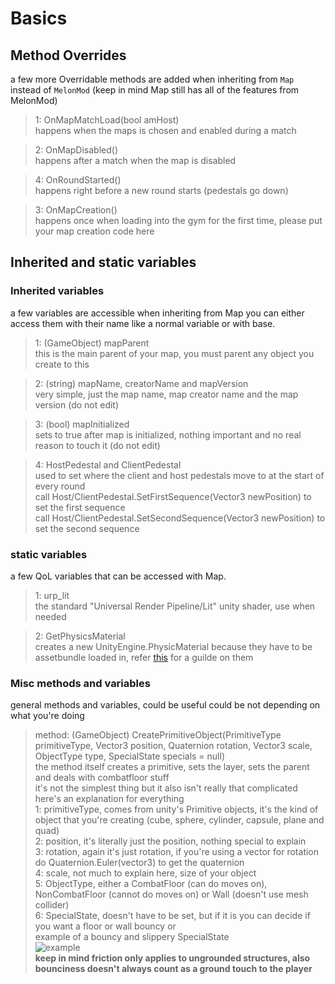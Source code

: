 # Basics

## Method Overrides 
a few more Overridable methods are added when inheriting from `Map` instead of `MelonMod` (keep in mind Map still has all of the features from MelonMod)

> 1: OnMapMatchLoad(bool amHost) <br />
> happens when the maps is chosen and enabled during a match

> 2: OnMapDisabled() <br />
> happens after a match when the map is disabled

> 4: OnRoundStarted() <br />
> happens right before a new round starts (pedestals go down)

> 3: OnMapCreation() <br />
> happens once when loading into the gym for the first time, please put your map creation code here

## Inherited and static variables

### Inherited variables
a few variables are accessible when inheriting from Map
you can either access them with their name like a normal variable or with base.<variableName>

> 1: (GameObject) mapParent <br />
> this is the main parent of your map, you must parent any object you create to this

> 2: (string) mapName, creatorName and mapVersion <br />
> very simple, just the map name, map creator name and the map version (do not edit)

> 3: (bool) mapInitialized <br />
> sets to true after map is initialized, nothing important and no real reason to touch it (do not edit)

> 4: HostPedestal and ClientPedestal <br />
> used to set where the client and host pedestals move to at the start of every round <br />
> call Host/ClientPedestal.SetFirstSequence(Vector3 newPosition) to set the first sequence <br />
> call Host/ClientPedestal.SetSecondSequence(Vector3 newPosition) to set the second sequence

### static variables
a few QoL variables that can be accessed with Map.<variableName>

> 1: urp_lit <br />
> the standard "Universal Render Pipeline/Lit" unity shader, use when needed

> 2: GetPhysicsMaterial <br />
> creates a new UnityEngine.PhysicMaterial because they have to be assetbundle loaded in, refer [this](https://docs.unity3d.com/560/Documentation/Manual/class-PhysicMaterial.html) for a guilde on them 

### Misc methods and variables
general methods and variables, could be useful could be not depending on what you're doing

> method: (GameObject) CreatePrimitiveObject(PrimitiveType primitiveType, Vector3 position, Quaternion rotation, Vector3 scale, ObjectType type, SpecialState specials = null) <br />
> the method itself creates a primitive, sets the layer, sets the parent and deals with combatfloor stuff <br />
> it's not the simplest thing but it also isn't really that complicated <br />
> here's an explanation for everything <br />
> 1: primitiveType, comes from unity's Primitive objects, it's the kind of object that you're creating (cube, sphere, cylinder, capsule, plane and quad) <br />
> 2: position, it's literally just the position, nothing special to explain <br />
> 3: rotation, again it's just rotation, if you're using a vector for rotation do Quaternion.Euler(vector3) to get the quaternion <br />
> 4: scale, not much to explain here, size of your object <br />
> 5: ObjectType, either a CombatFloor (can do moves on), NonCombatFloor (cannot do moves on) or Wall (doesn't use mesh collider) <br />
> 6: SpecialState, doesn't have to be set, but if it is you can decide if you want a floor or wall bouncy or <br />
> example of a bouncy and slippery SpecialState <br />
![example](https://imgur.com/JXYkzm1.png) <br />
> **keep in mind friction only applies to ungrounded structures, also bounciness doesn't always count as a ground touch to the player**
